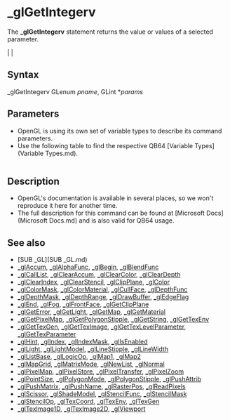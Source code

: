 # _glGetIntegerv

The **_glGetIntegerv** statement returns the value or values of a selected parameter.

  

|  |

## Syntax

_glGetIntegerv GLenum *pname*, GLint **params*
  

## Parameters

* OpenGL is using its own set of variable types to describe its command parameters.
* Use the following table to find the respective QB64 [Variable Types](Variable Types.md).

```    Table 2: Relations between the OpenGL variable types vs. C/C++ and QB64.  ┌──────────────┬────────────────┬──────────────────────────────────────────┐  │    **OpenGL**    │     **C/C++**      │     **QB64**                                 │  ├──────────────┼────────────────┼──────────────────────────────────────────┤  │ GLenum       │ unsigned int   │ [_UNSIGNED](_UNSIGNED.md) [LONG](LONG.md)                           │  ├──────────────┼────────────────┼──────────────────────────────────────────┤  │ GLboolean    │ unsigned char  │ [_UNSIGNED](_UNSIGNED.md) [_BYTE](_BYTE.md)                          │  ├──────────────┼────────────────┼──────────────────────────────────────────┤  │ GLbitfield   │ unsigned int   │ [_UNSIGNED](_UNSIGNED.md) [LONG](LONG.md)                           │  ├──────────────┼────────────────┼──────────────────────────────────────────┤  │ GLbyte       │ signed char    │ [_BYTE](_BYTE.md)                                    │  ├──────────────┼────────────────┼──────────────────────────────────────────┤  │ GLshort      │ short          │ [INTEGER](INTEGER.md)                                  │  ├──────────────┼────────────────┼──────────────────────────────────────────┤  │ GLint        │ int            │ [LONG](LONG.md)                                     │  ├──────────────┼────────────────┼──────────────────────────────────────────┤  │ GLsizei      │ int            │ [LONG](LONG.md)                                     │  ├──────────────┼────────────────┼──────────────────────────────────────────┤  │ GLubyte      │ unsigned char  │ [_UNSIGNED](_UNSIGNED.md) [_BYTE](_BYTE.md)                          │  ├──────────────┼────────────────┼──────────────────────────────────────────┤  │ GLushort     │ unsigned short │ [_UNSIGNED](_UNSIGNED.md) [INTEGER](INTEGER.md)                        │  ├──────────────┼────────────────┼──────────────────────────────────────────┤  │ GLuint       │ unsigned int   │ [_UNSIGNED](_UNSIGNED.md) [LONG](LONG.md)                           │  ├──────────────┼────────────────┼──────────────────────────────────────────┤  │ GLfloat      │ float          │ [SINGLE](SINGLE.md)                                   │  ├──────────────┼────────────────┼──────────────────────────────────────────┤  │ GLclampf     │ float          │ [SINGLE](SINGLE.md)                                   │  ├──────────────┼────────────────┼──────────────────────────────────────────┤  │ GLdouble     │ double         │ [DOUBLE](DOUBLE.md)                                   │  ├──────────────┼────────────────┼──────────────────────────────────────────┤  │ GLclampd     │ double         │ [DOUBLE](DOUBLE.md)                                   │  ├──────────────┼────────────────┼──────────────────────────────────────────┤  │ GLvoid   **(1)** │ void           │ [_OFFSET](_OFFSET.md)(any fixed lenght string or [_BYTE](_BYTE.md) │  │              │                │         array element)                   │  └──────────────┴────────────────┴──────────────────────────────────────────┘  **Note:** If a parameter has an asterisk (*) in front, then it's a pointer to        the designated OpenGL variable type, rather than a value of that type.        Those must be passed using the [_OFFSET](_OFFSET.md)(...) notation.   **E.g.**  GLuint *anyParam is actually the offset of a [_UNSIGNED](_UNSIGNED.md) [LONG](LONG.md) (~&)        variable or array, which must be passed as [_OFFSET](_OFFSET.md)(anyVar~&) or        [_OFFSET](_OFFSET.md)(anyArr~&()) respectively.    **(1)**  This type is regularly only used for pointers (with asterisk (*)) to        any byte sized memory data, hence [_BYTE](_BYTE.md) or fixed length strings.  
```

  

## Description

* OpenGL's documentation is available in several places, so we won't reproduce it here for another time.
* The full description for this command can be found at [Microsoft Docs](Microsoft Docs.md) and is also valid for QB64 usage.

  

## See also

* [SUB _GL](SUB _GL.md)
* [_glAccum](_glAccum.md), [_glAlphaFunc](_glAlphaFunc.md), [_glBegin](_glBegin.md), [_glBlendFunc](_glBlendFunc.md)
* [_glCallList](_glCallList.md), [_glClearAccum](_glClearAccum.md), [_glClearColor](_glClearColor.md), [_glClearDepth](_glClearDepth.md)
* [_glClearIndex](_glClearIndex.md), [_glClearStencil](_glClearStencil.md), [_glClipPlane](_glClipPlane.md), [_glColor](_glColor.md)
* [_glColorMask](_glColorMask.md), [_glColorMaterial](_glColorMaterial.md), [_glCullFace](_glCullFace.md), [_glDepthFunc](_glDepthFunc.md)
* [_glDepthMask](_glDepthMask.md), [_glDepthRange](_glDepthRange.md), [_glDrawBuffer](_glDrawBuffer.md), [_glEdgeFlag](_glEdgeFlag.md)
* [_glEnd](_glEnd.md), [_glFog](_glFog.md), [_glFrontFace](_glFrontFace.md), [_glGetClipPlane](_glGetClipPlane.md)
* [_glGetError](_glGetError.md), [_glGetLight](_glGetLight.md), [_glGetMap](_glGetMap.md), [_glGetMaterial](_glGetMaterial.md)
* [_glGetPixelMap](_glGetPixelMap.md), [_glGetPolygonStipple](_glGetPolygonStipple.md), [_glGetString](_glGetString.md), [_glGetTexEnv](_glGetTexEnv.md)
* [_glGetTexGen](_glGetTexGen.md), [_glGetTexImage](_glGetTexImage.md), [_glGetTexLevelParameter](_glGetTexLevelParameter.md), [_glGetTexParameter](_glGetTexParameter.md)
* [_glHint](_glHint.md), [_glIndex](_glIndex.md), [_glIndexMask](_glIndexMask.md), [_glIsEnabled](_glIsEnabled.md)
* [_glLight](_glLight.md), [_glLightModel](_glLightModel.md), [_glLineStipple](_glLineStipple.md), [_glLineWidth](_glLineWidth.md)
* [_glListBase](_glListBase.md), [_glLogicOp](_glLogicOp.md), [_glMap1](_glMap1.md), [_glMap2](_glMap2.md)
* [_glMapGrid](_glMapGrid.md), [_glMatrixMode](_glMatrixMode.md), [_glNewList](_glNewList.md), [_glNormal](_glNormal.md)
* [_glPixelMap](_glPixelMap.md), [_glPixelStore](_glPixelStore.md), [_glPixelTransfer](_glPixelTransfer.md), [_glPixelZoom](_glPixelZoom.md)
* [_glPointSize](_glPointSize.md), [_glPolygonMode](_glPolygonMode.md), [_glPolygonStipple](_glPolygonStipple.md), [_glPushAttrib](_glPushAttrib.md)
* [_glPushMatrix](_glPushMatrix.md), [_glPushName](_glPushName.md), [_glRasterPos](_glRasterPos.md), [_glReadPixels](_glReadPixels.md)
* [_glScissor](_glScissor.md), [_glShadeModel](_glShadeModel.md), [_glStencilFunc](_glStencilFunc.md), [_glStencilMask](_glStencilMask.md)
* [_glStencilOp](_glStencilOp.md), [_glTexCoord](_glTexCoord.md), [_glTexEnv](_glTexEnv.md), [_glTexGen](_glTexGen.md)
* [_glTexImage1D](_glTexImage1D.md), [_glTexImage2D](_glTexImage2D.md), [_glViewport](_glViewport.md)

  
